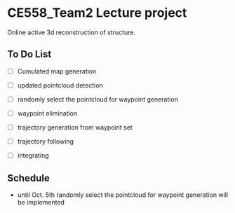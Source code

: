 # CE558_Team2 Lecture project
 Online active 3d reconstruction of structure.
## To Do List
-[ ] Cumulated map generation
-[ ] updated pointcloud detection
-[ ] randomly select the pointcloud for waypoint generation
-[ ] waypoint elimination
-[ ] trajectory generation from waypoint set
-[ ] trajectory following 
-[ ] integrating
	

## Schedule
* until Oct. 5th
	randomly select the pointcloud for waypoint generation will be implemented
